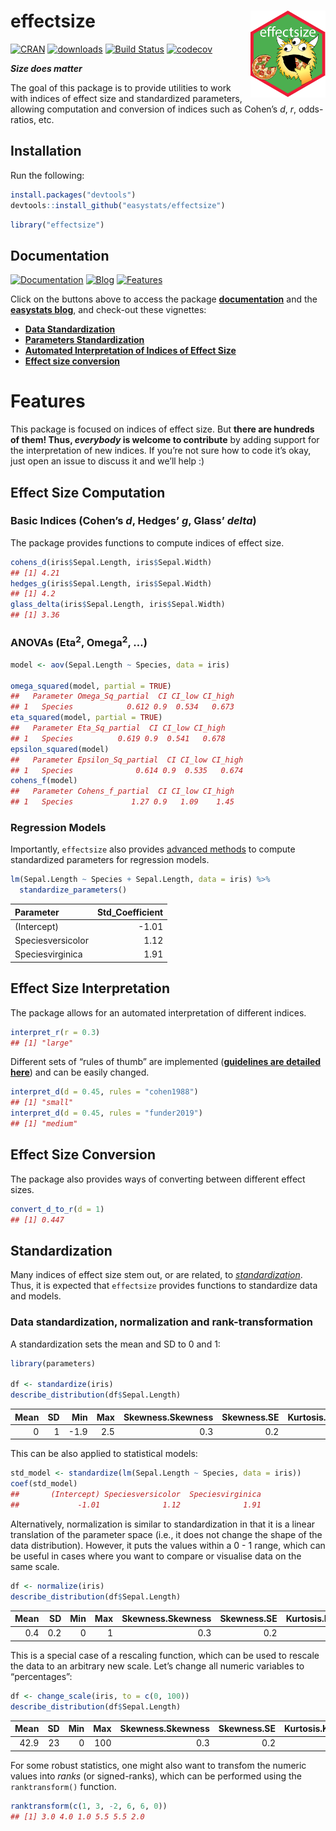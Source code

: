 
# effectsize <img src='man/figures/logo.png' align="right" height="139" />

[![CRAN](http://www.r-pkg.org/badges/version/effectsize)](https://cran.r-project.org/package=effectsize)
[![downloads](http://cranlogs.r-pkg.org/badges/effectsize)](https://cran.r-project.org/package=effectsize)
[![Build
Status](https://travis-ci.org/easystats/effectsize.svg?branch=master)](https://travis-ci.org/easystats/effectsize)
[![codecov](https://codecov.io/gh/easystats/effectsize/branch/master/graph/badge.svg)](https://codecov.io/gh/easystats/effectsize)

***Size does matter***

The goal of this package is to provide utilities to work with indices of
effect size and standardized parameters, allowing computation and
conversion of indices such as Cohen’s *d*, *r*, odds-ratios, etc.

## Installation

Run the following:

``` r
install.packages("devtools")
devtools::install_github("easystats/effectsize")
```

``` r
library("effectsize")
```

## Documentation

[![Documentation](https://img.shields.io/badge/documentation-effectsize-orange.svg?colorB=E91E63)](https://easystats.github.io/effectsize/)
[![Blog](https://img.shields.io/badge/blog-easystats-orange.svg?colorB=FF9800)](https://easystats.github.io/blog/posts/)
[![Features](https://img.shields.io/badge/features-effectsize-orange.svg?colorB=2196F3)](https://easystats.github.io/effectsize/reference/index.html)

Click on the buttons above to access the package
[**documentation**](https://easystats.github.io/effectsize/) and the
[**easystats blog**](https://easystats.github.io/blog/posts/), and
check-out these vignettes:

  - [**Data
    Standardization**](https://easystats.github.io/effectsize/articles/standardize_data.html)
  - [**Parameters
    Standardization**](https://easystats.github.io/effectsize/articles/standardize_parameters.html)
  - [**Automated Interpretation of Indices of Effect
    Size**](https://easystats.github.io/effectsize/articles/interpret.html)
  - [**Effect size
    conversion**](https://easystats.github.io/effectsize/articles/convert.html)

# Features

This package is focused on indices of effect size. But **there are
hundreds of them\! Thus, *everybody* is welcome to contribute** by
adding support for the interpretation of new indices. If you’re not sure
how to code it’s okay, just open an issue to discuss it and we’ll help
:)

## Effect Size Computation

### Basic Indices (Cohen’s *d*, Hedges’ *g*, Glass’ *delta*)

The package provides functions to compute indices of effect size.

``` r
cohens_d(iris$Sepal.Length, iris$Sepal.Width)
## [1] 4.21
hedges_g(iris$Sepal.Length, iris$Sepal.Width)
## [1] 4.2
glass_delta(iris$Sepal.Length, iris$Sepal.Width)
## [1] 3.36
```

### ANOVAs (Eta<sup>2</sup>, Omega<sup>2</sup>, …)

``` r
model <- aov(Sepal.Length ~ Species, data = iris)

omega_squared(model, partial = TRUE)
##   Parameter Omega_Sq_partial  CI CI_low CI_high
## 1   Species            0.612 0.9  0.534   0.673
eta_squared(model, partial = TRUE)
##   Parameter Eta_Sq_partial  CI CI_low CI_high
## 1   Species          0.619 0.9  0.541   0.678
epsilon_squared(model)
##   Parameter Epsilon_Sq_partial  CI CI_low CI_high
## 1   Species              0.614 0.9  0.535   0.674
cohens_f(model)
##   Parameter Cohens_f_partial  CI CI_low CI_high
## 1   Species             1.27 0.9   1.09    1.45
```

### Regression Models

Importantly, `effectsize` also provides [advanced
methods](https://easystats.github.io/effectsize/articles/standardize_parameters.html)
to compute standardized parameters for regression models.

``` r
lm(Sepal.Length ~ Species + Sepal.Length, data = iris) %>% 
  standardize_parameters()
```

| Parameter         | Std\_Coefficient |
| :---------------- | ---------------: |
| (Intercept)       |           \-1.01 |
| Speciesversicolor |             1.12 |
| Speciesvirginica  |             1.91 |

## Effect Size Interpretation

The package allows for an automated interpretation of different indices.

``` r
interpret_r(r = 0.3)
## [1] "large"
```

Different sets of “rules of thumb” are implemented ([**guidelines are
detailed
here**](https://easystats.github.io/effectsize/articles/interpret.html))
and can be easily changed.

``` r
interpret_d(d = 0.45, rules = "cohen1988")
## [1] "small"
interpret_d(d = 0.45, rules = "funder2019")
## [1] "medium"
```

## Effect Size Conversion

The package also provides ways of converting between different effect
sizes.

``` r
convert_d_to_r(d = 1)
## [1] 0.447
```

## Standardization

Many indices of effect size stem out, or are related, to
[*standardization*](https://easystats.github.io/effectsize/articles/standardize_parameters.html).
Thus, it is expected that `effectsize` provides functions to standardize
data and models.

### Data standardization, normalization and rank-transformation

A standardization sets the mean and SD to 0 and 1:

``` r
library(parameters)

df <- standardize(iris)
describe_distribution(df$Sepal.Length)
```

| Mean | SD |   Min | Max | Skewness.Skewness | Skewness.SE | Kurtosis.Kurtosis | Kurtosis.SE |   n | n\_Missing |
| ---: | -: | ----: | --: | ----------------: | ----------: | ----------------: | ----------: | --: | ---------: |
|    0 |  1 | \-1.9 | 2.5 |               0.3 |         0.2 |             \-0.6 |         0.4 | 150 |          0 |

This can be also applied to statistical models:

``` r
std_model <- standardize(lm(Sepal.Length ~ Species, data = iris))
coef(std_model)
##       (Intercept) Speciesversicolor  Speciesvirginica 
##             -1.01              1.12              1.91
```

Alternatively, normalization is similar to standardization in that it is
a linear translation of the parameter space (i.e., it does not change
the shape of the data distribution). However, it puts the values within
a 0 - 1 range, which can be useful in cases where you want to compare or
visualise data on the same scale.

``` r
df <- normalize(iris)
describe_distribution(df$Sepal.Length)
```

| Mean |  SD | Min | Max | Skewness.Skewness | Skewness.SE | Kurtosis.Kurtosis | Kurtosis.SE |   n | n\_Missing |
| ---: | --: | --: | --: | ----------------: | ----------: | ----------------: | ----------: | --: | ---------: |
|  0.4 | 0.2 |   0 |   1 |               0.3 |         0.2 |             \-0.6 |         0.4 | 150 |          0 |

This is a special case of a rescaling function, which can be used to
rescale the data to an arbitrary new scale. Let’s change all numeric
variables to “percentages”:

``` r
df <- change_scale(iris, to = c(0, 100)) 
describe_distribution(df$Sepal.Length)
```

| Mean | SD | Min | Max | Skewness.Skewness | Skewness.SE | Kurtosis.Kurtosis | Kurtosis.SE |   n | n\_Missing |
| ---: | -: | --: | --: | ----------------: | ----------: | ----------------: | ----------: | --: | ---------: |
| 42.9 | 23 |   0 | 100 |               0.3 |         0.2 |             \-0.6 |         0.4 | 150 |          0 |

For some robust statistics, one might also want to transfom the numeric
values into *ranks* (or signed-ranks), which can be performed using the
`ranktransform()` function.

``` r
ranktransform(c(1, 3, -2, 6, 6, 0))
## [1] 3.0 4.0 1.0 5.5 5.5 2.0
```
